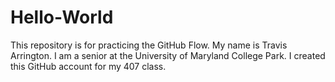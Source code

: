 # Hello-World
This repository is for practicing the GitHub Flow.
My name is Travis Arrington. I am a senior at the University of Maryland College Park. I created this GitHub account for my 407 class. 
